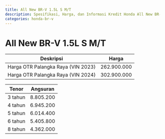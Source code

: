 ```yaml
---
title: All New BR-V 1.5L S M/T
description: Spesifikasi, Harga, dan Informasi Kredit Honda All New BR-V 1.5L S M/T
categories: honda-br-v
---
```

# All New BR-V 1.5L S M/T

| Deskripsi | Harga |
| --- | --- |
| Harga OTR Palangka Raya (VIN 2023) | 262.900.000 |
| Harga OTR Palangka Raya (VIN 2024) | 302.900.000 |

| Tenor | Angsuran |
| --- | --- |
| 3 tahun | 8.805.200 |
| 4 tahun | 6.945.200 |
| 5 tahun | 6.014.400 |
| 6 tahun | 5.405.800 |
| 8 tahun | 4.362.000 |

